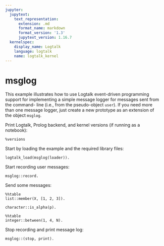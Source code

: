 ```yaml
---
jupyter:
  jupytext:
    text_representation:
      extension: .md
      format_name: markdown
      format_version: '1.3'
      jupytext_version: 1.16.7
  kernelspec:
    display_name: Logtalk
    language: logtalk
    name: logtalk_kernel
---
```


<!--
________________________________________________________________________

This file is part of Logtalk <https://logtalk.org/>  
SPDX-FileCopyrightText: 1998-2025 Paulo Moura <pmoura@logtalk.org>  
SPDX-License-Identifier: Apache-2.0

Licensed under the Apache License, Version 2.0 (the "License");
you may not use this file except in compliance with the License.
You may obtain a copy of the License at

    http://www.apache.org/licenses/LICENSE-2.0

Unless required by applicable law or agreed to in writing, software
distributed under the License is distributed on an "AS IS" BASIS,
WITHOUT WARRANTIES OR CONDITIONS OF ANY KIND, either express or implied.
See the License for the specific language governing permissions and
limitations under the License.
________________________________________________________________________
-->

# msglog

This example illustrates how to use Logtalk event-driven programming support
for implementing a simple message logger for messages sent from the command-
line (i.e., from the pseudo-object `user`). If you need more than one message 
logger, just create a new prototype as an extension of the object `msglog`.

Print Logtalk, Prolog backend, and kernel versions (if running as a notebook):

```logtalk
%versions
```

Start by loading the example and the required library files:

```logtalk
logtalk_load(msglog(loader)).
```

Start recording user messages:

```logtalk
msglog::record.
```

<!--
true.
-->

Send some messages:

```logtalk
%%table
list::member(X, [1, 2, 3]).
```

<!--
X = 1 ;
X = 2 ;
X = 3 ;
false.
-->

```logtalk
character::is_alpha(p).
```

<!--
true.
-->

```logtalk
%%table
integer::between(1, 4, N).
```

<!--
N = 1 ;
N = 2 ;
N = 3 ;
N = 4 ;
false.
-->

Stop recording and print message log:

```logtalk
msglog::(stop, print).
```

<!--
list::member(X, [1, 2, 3]).
character::is_alpha(p).
integer::between(1, 4, N).

true.
-->
